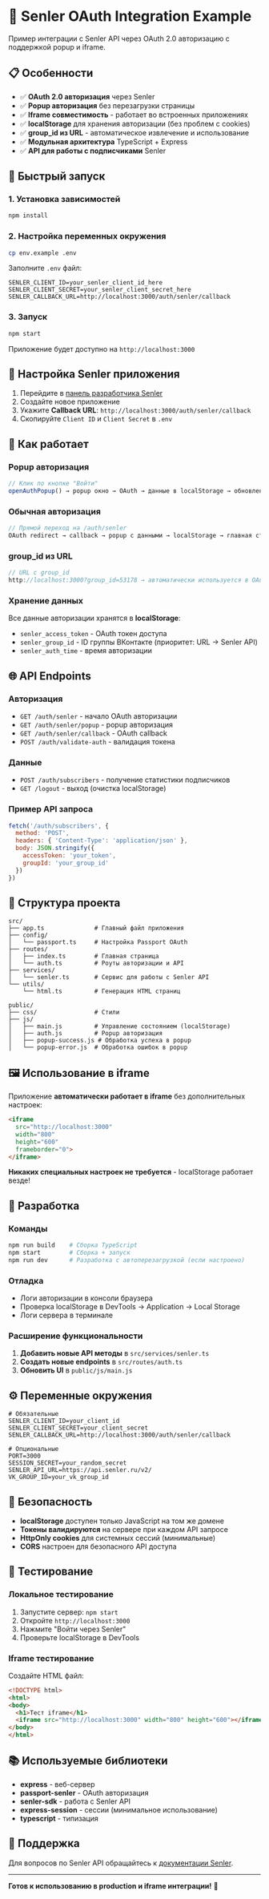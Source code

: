 # 🚀 Senler OAuth Integration Example

Пример интеграции с Senler API через OAuth 2.0 авторизацию с поддержкой popup и iframe.

## 📋 Особенности

- ✅ **OAuth 2.0 авторизация** через Senler
- ✅ **Popup авторизация** без перезагрузки страницы
- ✅ **Iframe совместимость** - работает во встроенных приложениях
- ✅ **localStorage** для хранения авторизации (без проблем с cookies)
- ✅ **group_id из URL** - автоматическое извлечение и использование
- ✅ **Модульная архитектура** TypeScript + Express
- ✅ **API для работы с подписчиками** Senler

## 🚀 Быстрый запуск

### 1. Установка зависимостей
```bash
npm install
```

### 2. Настройка переменных окружения
```bash
cp env.example .env
```

Заполните `.env` файл:
```env
SENLER_CLIENT_ID=your_senler_client_id_here
SENLER_CLIENT_SECRET=your_senler_client_secret_here
SENLER_CALLBACK_URL=http://localhost:3000/auth/senler/callback
```

### 3. Запуск
```bash
npm start
```

Приложение будет доступно на `http://localhost:3000`

## 🔧 Настройка Senler приложения

1. Перейдите в [панель разработчика Senler](https://senler.ru/developers)
2. Создайте новое приложение
3. Укажите **Callback URL**: `http://localhost:3000/auth/senler/callback`
4. Скопируйте `Client ID` и `Client Secret` в `.env`

## 📱 Как работает

### Popup авторизация
```javascript
// Клик по кнопке "Войти"
openAuthPopup() → popup окно → OAuth → данные в localStorage → обновление UI
```

### Обычная авторизация
```javascript
// Прямой переход на /auth/senler
OAuth redirect → callback → popup с данными → localStorage → главная страница
```

### group_id из URL
```javascript
// URL с group_id
http://localhost:3000?group_id=53178 → автоматически используется в OAuth
```

### Хранение данных
Все данные авторизации хранятся в **localStorage**:
- `senler_access_token` - OAuth токен доступа
- `senler_group_id` - ID группы ВКонтакте (приоритет: URL → Senler API)
- `senler_auth_time` - время авторизации

## 🌐 API Endpoints

### Авторизация
- `GET /auth/senler` - начало OAuth авторизации
- `GET /auth/senler/popup` - popup авторизация  
- `GET /auth/senler/callback` - OAuth callback
- `POST /auth/validate-auth` - валидация токена

### Данные
- `POST /auth/subscribers` - получение статистики подписчиков
- `GET /logout` - выход (очистка localStorage)

### Пример API запроса
```javascript
fetch('/auth/subscribers', {
  method: 'POST',
  headers: { 'Content-Type': 'application/json' },
  body: JSON.stringify({
    accessToken: 'your_token',
    groupId: 'your_group_id'
  })
})
```

## 📁 Структура проекта

```
src/
├── app.ts              # Главный файл приложения
├── config/
│   └── passport.ts     # Настройка Passport OAuth
├── routes/
│   ├── index.ts        # Главная страница
│   └── auth.ts         # Роуты авторизации и API
├── services/
│   └── senler.ts       # Сервис для работы с Senler API
└── utils/
    └── html.ts         # Генерация HTML страниц

public/
├── css/                # Стили
├── js/
│   ├── main.js         # Управление состоянием (localStorage)
│   ├── auth.js         # Popup авторизация
│   ├── popup-success.js # Обработка успеха в popup
│   └── popup-error.js  # Обработка ошибок в popup
```

## 🖼️ Использование в iframe

Приложение **автоматически работает в iframe** без дополнительных настроек:

```html
<iframe 
  src="http://localhost:3000" 
  width="800" 
  height="600"
  frameborder="0">
</iframe>
```

**Никаких специальных настроек не требуется** - localStorage работает везде!

## 🔧 Разработка

### Команды
```bash
npm run build    # Сборка TypeScript
npm start        # Сборка + запуск
npm run dev      # Разработка с автоперезагрузкой (если настроено)
```

### Отладка
- Логи авторизации в консоли браузера
- Проверка localStorage в DevTools → Application → Local Storage
- Логи сервера в терминале

### Расширение функциональности
1. **Добавить новые API методы** в `src/services/senler.ts`
2. **Создать новые endpoints** в `src/routes/auth.ts`
3. **Обновить UI** в `public/js/main.js`

## ⚙️ Переменные окружения

```env
# Обязательные
SENLER_CLIENT_ID=your_client_id
SENLER_CLIENT_SECRET=your_client_secret
SENLER_CALLBACK_URL=http://localhost:3000/auth/senler/callback

# Опциональные
PORT=3000
SESSION_SECRET=your_random_secret
SENLER_API_URL=https://api.senler.ru/v2/
VK_GROUP_ID=your_vk_group_id
```

## 🔐 Безопасность

- **localStorage** доступен только JavaScript на том же домене
- **Токены валидируются** на сервере при каждом API запросе
- **HttpOnly cookies** для системных сессий (минимальные)
- **CORS** настроен для безопасного API доступа

## 🧪 Тестирование

### Локальное тестирование
1. Запустите сервер: `npm start`
2. Откройте `http://localhost:3000`
3. Нажмите "Войти через Senler"
4. Проверьте localStorage в DevTools

### Iframe тестирование
Создайте HTML файл:
```html
<!DOCTYPE html>
<html>
<body>
  <h1>Тест iframe</h1>
  <iframe src="http://localhost:3000" width="800" height="600"></iframe>
</body>
</html>
```

## 📚 Используемые библиотеки

- **express** - веб-сервер
- **passport-senler** - OAuth авторизация
- **senler-sdk** - работа с Senler API
- **express-session** - сессии (минимальное использование)
- **typescript** - типизация

## 🤝 Поддержка

Для вопросов по Senler API обращайтесь к [документации Senler](https://help.senler.ru/senler/help/razrabotchikam).

---

**Готов к использованию в production и iframe интеграции!** 🎯 